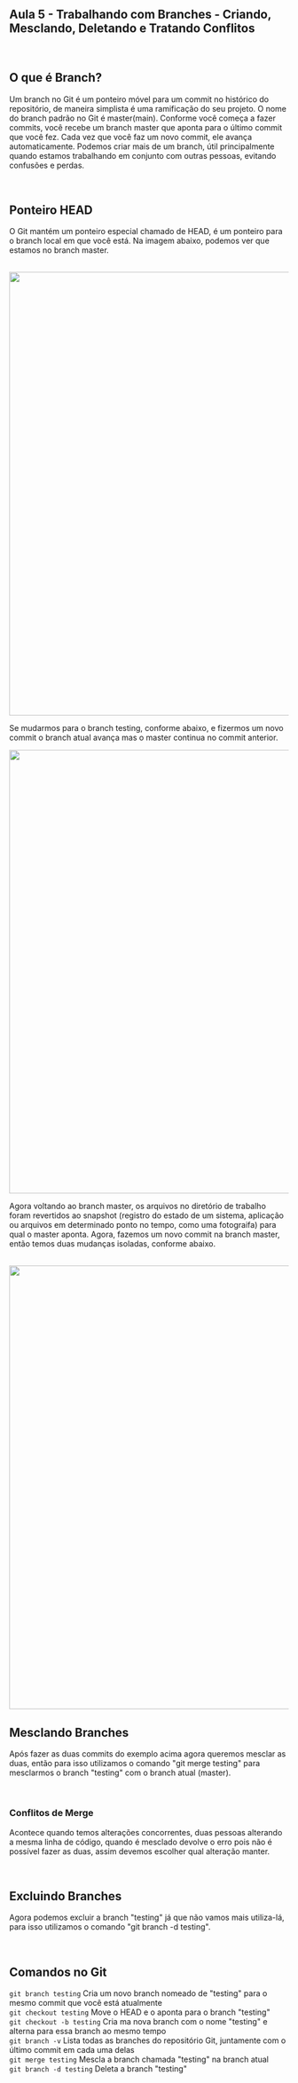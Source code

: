 ## Aula 5 - Trabalhando com Branches - Criando, Mesclando, Deletando e Tratando Conflitos

</br>

## O que é Branch?
Um branch no Git é um ponteiro móvel para um commit no histórico do repositório, de maneira simplista é uma ramificação do seu projeto. O nome do branch padrão no Git é master(main). Conforme você começa a fazer commits, você recebe um branch master que aponta para o último commit que você fez. Cada vez que você faz um novo commit, ele avança automaticamente. Podemos criar mais de um branch, útil principalmente quando estamos trabalhando em conjunto com outras pessoas, evitando confusões e perdas.

</br>

## Ponteiro HEAD
O Git mantém um ponteiro especial chamado de HEAD, é um ponteiro para o branch local em que você está. Na imagem abaixo, podemos ver que estamos no branch master. 

</br>

<img src="https://git-scm.com/book/en/v2/images/head-to-master.png" width=800px/>

</br>

Se mudarmos para o branch testing, conforme abaixo, e fizermos um novo commit o branch atual avança mas o master continua no commit anterior.

<img src="https://git-scm.com/book/en/v2/images/advance-testing.png" width=800px/>

</br>

Agora voltando ao branch master, os arquivos no diretório de trabalho foram revertidos ao snapshot (registro do estado de um sistema, aplicação ou arquivos em determinado ponto no tempo, como uma fotograifa) para qual o master aponta. Agora, fazemos um novo commit na branch master, então temos duas mudanças isoladas, conforme abaixo.

</br>

<img src="https://git-scm.com/book/en/v2/images/advance-master.png" width=800px/>

</br>

## Mesclando Branches
Após fazer as duas commits do exemplo acima agora queremos mesclar as duas, então para isso utilizamos o comando "git merge testing" para mesclarmos o branch "testing" com o branch atual (master).

</br>

### Conflitos de Merge
Acontece quando temos alterações concorrentes, duas pessoas alterando a mesma linha de código, quando é mesclado devolve o erro pois não é possível fazer as duas, assim devemos escolher qual alteração manter.

</br>

## Excluindo Branches
Agora podemos excluir a branch "testing" já que não vamos mais utiliza-lá, para isso utilizamos o comando "git branch -d testing".

</br>

## Comandos no Git
``` git branch testing ``` Cria um novo branch nomeado de "testing" para o mesmo commit que você está atualmente </br>
```git checkout testing``` Move o HEAD e o aponta para o branch "testing" </br>
``` git checkout -b testing ``` Cria ma nova branch com o nome "testing" e alterna para essa branch ao mesmo tempo </br>
```git branch -v``` Lista todas as branches do repositório Git, juntamente com o último commit em cada uma delas </br>
```git merge testing``` Mescla a branch chamada "testing" na branch atual </br>
```git branch -d testing``` Deleta a branch "testing" </br>

